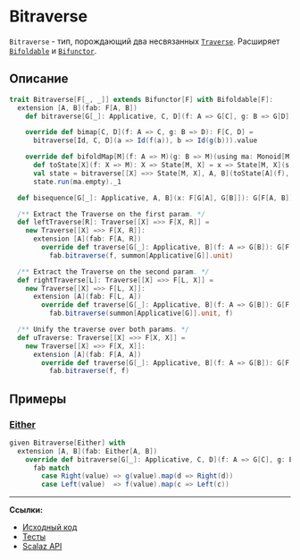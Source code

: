 # Bitraverse

`Bitraverse` - тип, порождающий два несвязанных [`Traverse`](https://scalabook.gitflic.space/docs/typeclass/monad/traverse).
Расширяет [`Bifoldable`](https://scalabook.gitflic.space/docs/typeclass/bifunctor/bifoldable) 
и [`Bifunctor`](https://scalabook.gitflic.space/docs/typeclass/bifunctor/bifunctor).


## Описание

```scala
trait Bitraverse[F[_, _]] extends Bifunctor[F] with Bifoldable[F]:
  extension [A, B](fab: F[A, B])
    def bitraverse[G[_]: Applicative, C, D](f: A => G[C], g: B => G[D]): G[F[C, D]]

    override def bimap[C, D](f: A => C, g: B => D): F[C, D] =
      bitraverse[Id, C, D](a => Id(f(a)), b => Id(g(b))).value

    override def bifoldMap[M](f: A => M)(g: B => M)(using ma: Monoid[M]): M =
      def toState[X](f: X => M): X => State[M, X] = x => State[M, X](s => (ma.combine(s, f(x)), x))
      val state = bitraverse[[X] =>> State[M, X], A, B](toState[A](f), toState[B](g))
      state.run(ma.empty)._1

  def bisequence[G[_]: Applicative, A, B](x: F[G[A], G[B]]): G[F[A, B]] = x.bitraverse(fa => fa, fb => fb)

  /** Extract the Traverse on the first param. */
  def leftTraverse[R]: Traverse[[X] =>> F[X, R]] =
    new Traverse[[X] =>> F[X, R]]:
      extension [A](fab: F[A, R])
        override def traverse[G[_]: Applicative, B](f: A => G[B]): G[F[B, R]] =
          fab.bitraverse(f, summon[Applicative[G]].unit)

  /** Extract the Traverse on the second param. */
  def rightTraverse[L]: Traverse[[X] =>> F[L, X]] =
    new Traverse[[X] =>> F[L, X]]:
      extension [A](fab: F[L, A])
        override def traverse[G[_]: Applicative, B](f: A => G[B]): G[F[L, B]] =
          fab.bitraverse(summon[Applicative[G]].unit, f)

  /** Unify the traverse over both params. */
  def uTraverse: Traverse[[X] =>> F[X, X]] =
    new Traverse[[X] =>> F[X, X]]:
      extension [A](fab: F[A, A])
        override def traverse[G[_]: Applicative, B](f: A => G[B]): G[F[B, B]] =
          fab.bitraverse(f, f)
```

## Примеры

### [Either](https://scalabook.gitflic.space/docs/fp/handling-errors)

```scala
given Bitraverse[Either] with
  extension [A, B](fab: Either[A, B])
    override def bitraverse[G[_]: Applicative, C, D](f: A => G[C], g: B => G[D]): G[Either[C, D]] =
      fab match
        case Right(value) => g(value).map(d => Right(d))
        case Left(value)  => f(value).map(c => Left(c))
```


---

**Ссылки:**

- [Исходный код](https://gitflic.ru/project/artemkorsakov/scalabook/blob?file=examples%2Fsrc%2Fmain%2Fscala%2Ftypeclass%2Fbifunctor%2FBitraverse.scala&plain=1)
- [Тесты](https://gitflic.ru/project/artemkorsakov/scalabook/blob?file=examples%2Fsrc%2Ftest%2Fscala%2Ftypeclass%2Fbifunctor%2FBitraverseSuite.scala&plain=1)
- [Scalaz API](https://javadoc.io/doc/org.scalaz/scalaz-core_3/7.3.6/scalaz/Bitraverse.html)
